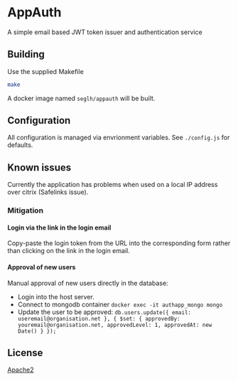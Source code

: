 # AppAuth

A simple email based JWT token issuer and authentication service

## Building

Use the supplied Makefile
```bash
make
```
A docker image named `seglh/appauth` will be built.

## Configuration
All configuration is managed via envrionment variables. See `./config.js` for defaults. 


## Known issues
Currently the application has problems when used on a local IP address over citrix (Safelinks issue).
### Mitigation

#### Login via the link in the login email
Copy-paste the login token from the URL into the corresponding form rather than clicking on the link in the login email.

#### Approval of new users
Manual approval of new users directly in the database:
- Login into the host server.
- Connect to mongodb container `docker exec -it authapp_mongo mongo`
- Update the user to be approved: `db.users.update({ email: useremail@organisation.net }, { $set: { approvedBy: youremail@organisation.net, approvedLevel: 1, approvedAt: new Date() } });`

## License
[Apache2](http://www.apache.org/licenses/LICENSE-2.0)
